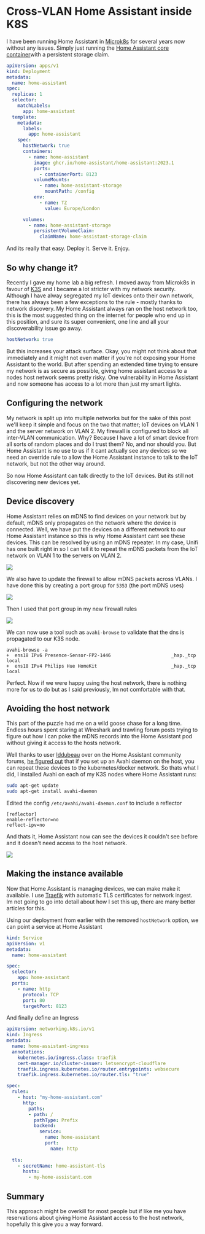 <!--
title: Cross-VLAN Home Assistant inside K8S
description: Running Home Assistant across VLANs in Kubernetes without using the host network
image: https://library.wamphlett.net/photos/blog/homelab/home-assistant-k8s.png
slug: home-assistant-in-kubernetes
-->
# Cross-VLAN Home Assistant inside K8S
I have been running Home Assistant in [Microk8s](https://microk8s.io/) for several years now without any issues. Simply just running the [Home Assistant core container](https://github.com/home-assistant/core/pkgs/container/home-assistant)with a persistent storage claim.

```yaml
apiVersion: apps/v1
kind: Deployment
metadata:
  name: home-assistant
spec:
  replicas: 1
  selector:
    matchLabels:
      app: home-assistant
  template:
    metadata:
      labels:
        app: home-assistant
    spec:
      hostNetwork: true
      containers:
        - name: home-assistant
          image: ghcr.io/home-assistant/home-assistant:2023.1
          ports:
            - containerPort: 8123
          volumeMounts:
            - name: home-assistant-storage
              mountPath: /config
          env:
            - name: TZ
              value: Europe/London

      volumes:
        - name: home-assistant-storage
          persistentVolumeClaim:
            claimName: home-assistant-storage-claim
```

And its really that easy. Deploy it. Serve it. Enjoy.

## So why change it?
Recently I gave my home lab a big refresh. I moved away from Microk8s in favour of [K3S](https://k3s.io/) and I became a lot stricter with my network security. Although I have alway segregated my IoT devices onto their own network, there has always been a few exceptions to the rule - mostly thanks to network discovery. My Home Assistant always ran on the host network too, this is the most suggested thing on the internet for people who end up in this position, and sure its super convenient, one line and all your discoverability issue go away.

```yaml
hostNetwork: true
```

But this increases your attack surface. Okay, you might not think about that immediately and it might not even matter if you're not exposing your Home Assistant to the world. But after spending an extended time trying to ensure my network is as secure as possible, giving home assistant access to a nodes host network seems pretty risky. One vulnerability in Home Assistant and now someone has access to a lot more than just my smart lights.  

## Configuring the network
My network is split up into multiple networks but for the sake of this post we'll keep it simple and focus on the two that matter; IoT devices on VLAN 1 and the server network on VLAN 2. My firewall is configured to block all inter-VLAN communication. Why? Because I have a lot of smart device from all sorts of random places and do I trust them? No, and nor should you. But Home Assistant is no use to us if it cant actually see any devices so we need an override rule to allow the Home Assistant instance to talk to the IoT network, but not the other way around.

So now Home Assistant can talk directly to the IoT devices. But its still not discovering new devices yet.

## Device discovery
Home Assistant relies on mDNS to find devices on your network but by default, mDNS only propagates on the network where the device is connected. Well, we have put the devices on a different network to our Home Assistant instance so this is why Home Assistant cant see these devices. This can be resolved by using an mDNS repeater. In my case, Unifi has one built right in so I can tell it to repeat the mDNS packets from the IoT network on VLAN 1 to the servers on VLAN 2. 

<img src="https://library.wamphlett.net/photos/blog/homelab/mdns-settings.png?w=1080" />

We also have to update the firewall to allow mDNS packets across VLANs. I have done this by creating a port group for `5353` (the port mDNS uses)

<img src="https://library.wamphlett.net/photos/blog/homelab/mdns-ip-group.png?w=1080" />

Then I used that port group in my new firewall rules

<img src="https://library.wamphlett.net/photos/blog/homelab/mdns-firewall-rules.png?w=1080" />

We can now use a tool such as `avahi-browse` to validate that the dns is propagated to our K3S node. 

```
avahi-browse -a
+  ens18 IPv6 Presence-Sensor-FP2-1446                      _hap._tcp            local
+  ens18 IPv4 Philips Hue HomeKit                           _hap._tcp            local
```

Perfect. Now if we were happy using the host network, there is nothing more for us to do but as I said previously, Im not comfortable with that.

## Avoiding the host network
This part of the puzzle had me on a wild goose chase for a long time. Endless hours spent staring at Wireshark and trawling forum posts trying to figure out how I can poke the mDNS records into the Home Assistant pod without giving it access to the hosts network. 

Well thanks to user [lddubeau](https://community.home-assistant.io/u/lddubeau) over on the Home Assistant community forums, [he figured out](https://community.home-assistant.io/t/containers-avoiding-privileged-and-host-network-as-much-as-possible/60792/7) that if you set up an Avahi daemon on the host, you can repeat these devices to the kubernetes/docker network. So thats what I did, I installed Avahi on each of my K3S nodes where Home Assistant runs:

```bash
sudo apt-get update 
sudo apt-get install avahi-daemon
```

Edited the config `/etc/avahi/avahi-daemon.conf` to include a reflector

```
[reflector]
enable-reflector=no
reflect-ipv=no
```

And thats it, Home Assistant now can see the devices it couldn't see before and it doesn't need access to the host network. 

<img src="https://library.wamphlett.net/photos/blog/homelab/discovered.jpg?w=1080" />

## Making the instance available
Now that Home Assistant is managing devices, we can make make it available. I use [Traefik](https://traefik.io/traefik/) with automatic TLS certificates for network ingest. Im not going to go into detail about how I set this up, there are many better articles for this. 

Using our deployment from earlier with the removed `hostNetwork` option, we can point a service at Home Assistant

```yaml
kind: Service
apiVersion: v1
metadata:
  name: home-assistant

spec:
  selector:
    app: home-assistant
  ports:
    - name: http
      protocol: TCP
      port: 80
      targetPort: 8123
```

And finally define an Ingress

```yaml
apiVersion: networking.k8s.io/v1
kind: Ingress
metadata:
  name: home-assistant-ingress
  annotations:
    kubernetes.io/ingress.class: traefik
    cert-manager.io/cluster-issuer: letsencrypt-cloudflare
    traefik.ingress.kubernetes.io/router.entrypoints: websecure
    traefik.ingress.kubernetes.io/router.tls: "true"

spec:
  rules:
    - host: "my-home-assistant.com"
      http:
        paths:
        - path: /
          pathType: Prefix
          backend:
            service:
              name: home-assistant
              port:
                name: http
              
  tls:
    - secretName: home-assistant-tls
      hosts:
        - my-home-assistant.com
```

## Summary
This approach might be overkill for most people but if like me you have reservations about giving Home Assistant access to the host network, hopefully this give you a way forward. 